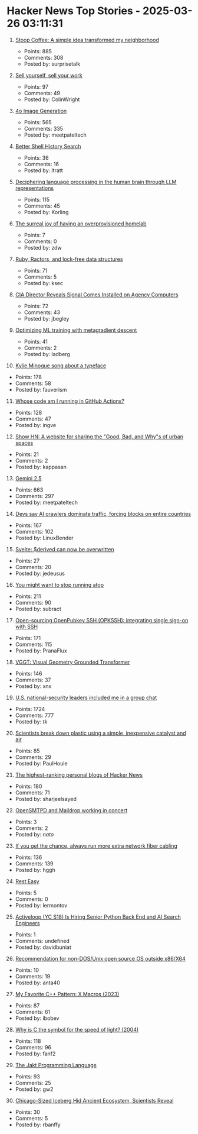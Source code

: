 # Hacker News Top Stories - 2025-03-26 03:11:31

1. [Stoop Coffee: A simple idea transformed my neighborhood](https://supernuclear.substack.com/p/stoop-coffee-how-a-simple-idea-transformed)
   - Points: 885
   - Comments: 308
   - Posted by: surprisetalk

2. [Sell yourself, sell your work](https://www.solipsys.co.uk/new/SellYourselfSellYourWork.html?yc25hn)
   - Points: 97
   - Comments: 49
   - Posted by: ColinWright

3. [4o Image Generation](https://openai.com/index/introducing-4o-image-generation/)
   - Points: 565
   - Comments: 335
   - Posted by: meetpateltech

4. [Better Shell History Search](https://tratt.net/laurie/blog/2025/better_shell_history_search.html)
   - Points: 36
   - Comments: 16
   - Posted by: ltratt

5. [Deciphering language processing in the human brain through LLM representations](https://research.google/blog/deciphering-language-processing-in-the-human-brain-through-llm-representations/)
   - Points: 115
   - Comments: 45
   - Posted by: Korling

6. [The surreal joy of having an overprovisioned homelab](https://xeiaso.net/talks/2025/surreal-joy-homelab/)
   - Points: 7
   - Comments: 0
   - Posted by: zdw

7. [Ruby, Ractors, and lock-free data structures](https://iliabylich.github.io/ruby-ractors-and-lock-free-data-structures/)
   - Points: 71
   - Comments: 5
   - Posted by: ksec

8. [CIA Director Reveals Signal Comes Installed on Agency Computers](https://theintercept.com/2025/03/25/signal-chat-encryption-hegseth-cia/)
   - Points: 72
   - Comments: 43
   - Posted by: jbegley

9. [Optimizing ML training with metagradient descent](https://arxiv.org/abs/2503.13751)
   - Points: 41
   - Comments: 2
   - Posted by: ladberg

10. [Kylie Minogue song about a typeface](https://abcdinamo.com/news/german-bold-italic)
   - Points: 178
   - Comments: 58
   - Posted by: fauverism

11. [Whose code am I running in GitHub Actions?](https://alexwlchan.net/2025/github-actions-audit/)
   - Points: 128
   - Comments: 47
   - Posted by: ingve

12. [Show HN: A website for sharing the "Good, Bad, and Why"s of urban spaces](https://dedede.de/en)
   - Points: 21
   - Comments: 2
   - Posted by: kappasan

13. [Gemini 2.5](https://blog.google/technology/google-deepmind/gemini-model-thinking-updates-march-2025/)
   - Points: 663
   - Comments: 297
   - Posted by: meetpateltech

14. [Devs say AI crawlers dominate traffic, forcing blocks on entire countries](https://arstechnica.com/ai/2025/03/devs-say-ai-crawlers-dominate-traffic-forcing-blocks-on-entire-countries/)
   - Points: 167
   - Comments: 102
   - Posted by: LinuxBender

15. [Svelte: $derived can now be overwritten](https://github.com/sveltejs/svelte/pull/15570)
   - Points: 27
   - Comments: 20
   - Posted by: jedeusus

16. [You might want to stop running atop](https://rachelbythebay.com/w/2025/03/25/atop/)
   - Points: 211
   - Comments: 90
   - Posted by: subract

17. [Open-sourcing OpenPubkey SSH (OPKSSH): integrating single sign-on with SSH](https://blog.cloudflare.com/open-sourcing-openpubkey-ssh-opkssh-integrating-single-sign-on-with-ssh/)
   - Points: 171
   - Comments: 115
   - Posted by: PranaFlux

18. [VGGT: Visual Geometry Grounded Transformer](https://github.com/facebookresearch/vggt)
   - Points: 146
   - Comments: 37
   - Posted by: xnx

19. [U.S. national-security leaders included me in a group chat](https://www.theatlantic.com/politics/archive/2025/03/trump-administration-accidentally-texted-me-its-war-plans/682151/)
   - Points: 1724
   - Comments: 777
   - Posted by: _tk_

20. [Scientists break down plastic using a simple, inexpensive catalyst and air](https://phys.org/news/2025-03-scientists-plastic-simple-inexpensive-catalyst.html)
   - Points: 85
   - Comments: 29
   - Posted by: PaulHoule

21. [The highest-ranking personal blogs of Hacker News](https://refactoringenglish.com/tools/hn-popularity/)
   - Points: 180
   - Comments: 71
   - Posted by: sharjeelsayed

22. [OpenSMTPD and Maildrop working in concert](http://blog.whenhen.com/posts/opensmtpd-and-maildrop-working-in-concert.html)
   - Points: 3
   - Comments: 2
   - Posted by: _nato_

23. [If you get the chance, always run more extra network fiber cabling](https://utcc.utoronto.ca/~cks/space/blog/sysadmin/RunMoreExtraNetworkFiber)
   - Points: 136
   - Comments: 139
   - Posted by: hggh

24. [Rest Easy](https://www.commentary.org/articles/joseph-epstein/rest-work-purpose/)
   - Points: 5
   - Comments: 0
   - Posted by: lermontov

25. [Activeloop (YC S18) Is Hiring Senior Python Back End and AI Search Engineers](https://careers.activeloop.ai/)
   - Points: 1
   - Comments: undefined
   - Posted by: davidbuniat

26. [Recommendation for non-DOS/Unix open source OS outside x86/X64](undefined)
   - Points: 10
   - Comments: 19
   - Posted by: anta40

27. [My Favorite C++ Pattern: X Macros (2023)](https://danilafe.com/blog/chapel_x_macros/)
   - Points: 87
   - Comments: 61
   - Posted by: ibobev

28. [Why is C the symbol for the speed of light? (2004)](https://math.ucr.edu/home/baez/physics/Relativity/SpeedOfLight/c.html)
   - Points: 118
   - Comments: 96
   - Posted by: fanf2

29. [The Jakt Programming Language](https://github.com/SerenityOS/jakt)
   - Points: 93
   - Comments: 25
   - Posted by: gw2

30. [Chicago-Sized Iceberg Hid Ancient Ecosystem, Scientists Reveal](https://gizmodo.com/chicago-sized-iceberg-hid-ancient-ecosystem-scientists-reveal-2000579125)
   - Points: 30
   - Comments: 5
   - Posted by: rbanffy

